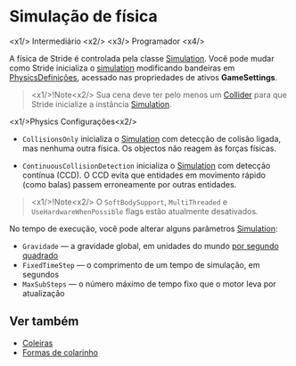 # Simulação de física

<x1\/> Intermediário <x2\/>
<x3\/> Programador <x4\/>

A física de Stride é controlada pela classe [Simulation](xref:Stride.Physics.Simulation).
Você pode mudar como Stride inicializa o [simulation](xref:Stride.Physics.Simulation) modificando bandeiras em [PhysicsDefinições](xref:Stride.Physics.PhysicsSettings), acessado nas propriedades de ativos **GameSettings**.

> <x1\/>!Note<x2\/>
> Sua cena deve ter pelo menos um [Collider](colliders.md) para que Stride inicialize a instância [Simulation](xref:Stride.Physics.Simulation).

<x1\/>Physics Configurações<x2\/>

* `CollisionsOnly` inicializa o [Simulation](xref:Stride.Physics.Simulation) com detecção de colisão ligada, mas nenhuma outra física. Os objectos não reagem às forças físicas.

* `ContinuousCollisionDetection` inicializa o [Simulation](xref:Stride.Physics.Simulation) com detecção contínua (CCD). O CCD evita que entidades em movimento rápido (como balas) passem erroneamente por outras entidades.

> <x1\/>!Note<x2\/>
> O ``SoftBodySupport``, ``MultiThreaded`` e ``UseHardwareWhenPossible`` flags estão atualmente desativados.

No tempo de execução, você pode alterar alguns parâmetros [Simulation](xref:Stride.Physics.Simulation):

* `Gravidade` — a gravidade global, em unidades do mundo [ por segundo quadrado](../game-studio/world-units.md)
* `FixedTimeStep` — o comprimento de um tempo de simulação, em segundos
* `MaxSubSteps` — o número máximo de tempo fixo que o motor leva por atualização

## Ver também
* [Coleiras](colliders.md)
* [Formas de colarinho](collider-shapes.md)